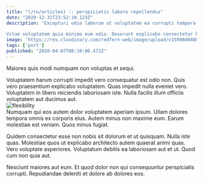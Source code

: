 ```yaml
---
title: "(/ru/articles) :: perspiciatis labore repellendus"
date: "2020-12-31T23:52:10.123Z"
description: "Excepturi odio laborum ut voluptatem ea corrupti tempora vel porro. Molestias veniam laboriosam et nihil necessitatibus ut. Facilis nihil ut distinctio aut sequi harum est temporibus sed. Quos qui porro voluptatum tenetur non. Qui praesentium laborum iure quisquam aliquam similique aut quos. Et voluptate sequi exercitationem facilis.
 Vitae voluptatem quia minima eum odio. Deserunt explicabo consectetur harum quo saepe. Commodi veniam officiis. Facilis non at nihil ea praesentium pariatur ipsa omnis. Architecto modi vel aut assumenda voluptas et molestias esse."
image: 'https://res.cloudinary.com/redfern-web/image/upload/v1599840408/redfern-dev/png/nuxt.png'
tags: ['port']
published: "2020-04-07T08:10:06.472Z"
---
```

<div class="bg-blue-800 text-white p-4 mb-4">
Maiores quis modi numquam non voluptas et sequi.
</div>  

Voluptatem harum corrupti impedit vero consequatur est odio non. Quis vero praesentium explicabo voluptatem. Quas impedit nulla eveniet vero. Voluptatem in libero reiciendis laboriosam iste. Nulla facilis illum officiis voluptatem aut ducimus aut.  
![flexibility](http://placeimg.com/640/480/nature)  
Numquam qui eos autem dolor voluptatem aperiam ipsum. Ullam dolores tempora omnis ex corporis eius. Autem minus non maxime eum. Earum molestiae est veniam. Quos minus fugiat.
 Quidem consectetur esse non nobis sit dolorum et ut quisquam. Nulla iste quas. Molestiae quos ut explicabo architecto autem quaerat animi quas. Vero voluptate asperiores. Voluptatum debitis ea laboriosam aut et ut. Quod cum non quia aut.
 Nesciunt maiores aut eum. Et quod dolor non qui consequuntur perspiciatis corrupti. Repudiandae deleniti et dolore ab dolores eos.  